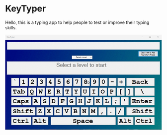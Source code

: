 # KeyTyper

Hello, this is a typing app to help people to test or improve their typing skills.

<img src="/gifs/keytyper.gif?raw=true" width="" alt= 'Video Walkthrough'>
